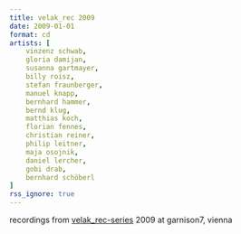 ```yaml
---
title: velak_rec 2009
date: 2009-01-01
format: cd
artists: [
    vinzenz schwab,
    gloria damijan,
    susanna gartmayer,
    billy roisz,
    stefan fraunberger,
    manuel knapp,
    bernhard hammer,
    bernd klug,
    matthias koch,
    florian fennes,
    christian reiner,
    philip leitner,
    maja osojnik,
    daniel lercher,
    gobi drab,
    bernhard schöberl
]
rss_ignore: true
---
```

recordings from [velak_rec-series](/tags/rec) 2009 at garnison7, vienna

